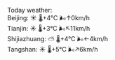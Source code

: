Today weather:  
Beijing: ☀️ 🌡️+4°C 🌬️↑0km/h  
Tianjin: ☀️ 🌡️+3°C 🌬️↖11km/h  
Shijiazhuang: ⛅️  🌡️+4°C 🌬️←4km/h  
Tangshan: ☀️ 🌡️+5°C 🌬️↗6km/h  
